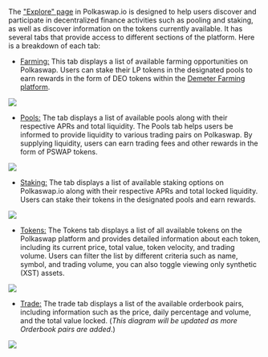 The ["Explore" page](https://polkaswap.io/#/explore/demeter/farming) in Polkaswap.io is designed to help users discover and participate in decentralized finance activities such as pooling and staking, as well as discover information on the tokens currently available. It has several tabs that provide access to different sections of the platform. Here is a breakdown of each tab:

- [Farming:](https://polkaswap.io/#/explore/demeter/farming) This tab displays a list of available farming opportunities on Polkaswap. Users can stake their LP tokens in the designated pools to earn rewards in the form of DEO tokens within the [Demeter Farming platform](https://farming.deotoken.io/).  

![](/.gitbook/assets/polkaswap-explore-farming.png)

- [Pools:](https://polkaswap.io/#/explore/pools/) The tab displays a list of available pools along with their respective APRs and total liquidity. The Pools tab helps users be informed to provide liquidity to various trading pairs on Polkaswap. By supplying liquidity, users can earn trading fees and other rewards in the form of PSWAP tokens.

![](/.gitbook/assets/polkaswap-explore-pools.png)

- [Staking:](https://polkaswap.io/#/explore/demeter/staking) The tab displays a list of available staking options on Polkaswap.io along with their respective APRs and total locked liquidity. Users can stake their tokens in the designated pools and earn rewards.

![](/.gitbook/assets/polkaswap-explore-staking.png)

- [Tokens:](https://polkaswap.io/#/explore/tokens) The Tokens tab displays a list of all available tokens on the Polkaswap platform and provides detailed information about each token, including its current price, total value, token velocity, and trading volume. Users can filter the list by different criteria such as name, symbol, and trading volume, you can also toggle viewing only synthetic (XST) assets.

![](/.gitbook/assets/polkaswap-explore-tokens.png)

- [Trade:](https://polkaswap.io/#/explore/books) The trade tab displays a list of the available orderbook pairs, including information such as the price, daily percentage and volume, and the total value locked. (*This diagram will be updated as more Orderbook pairs are added*.)  

![](/.gitbook/assets/polkaswap-explore-books.png)

